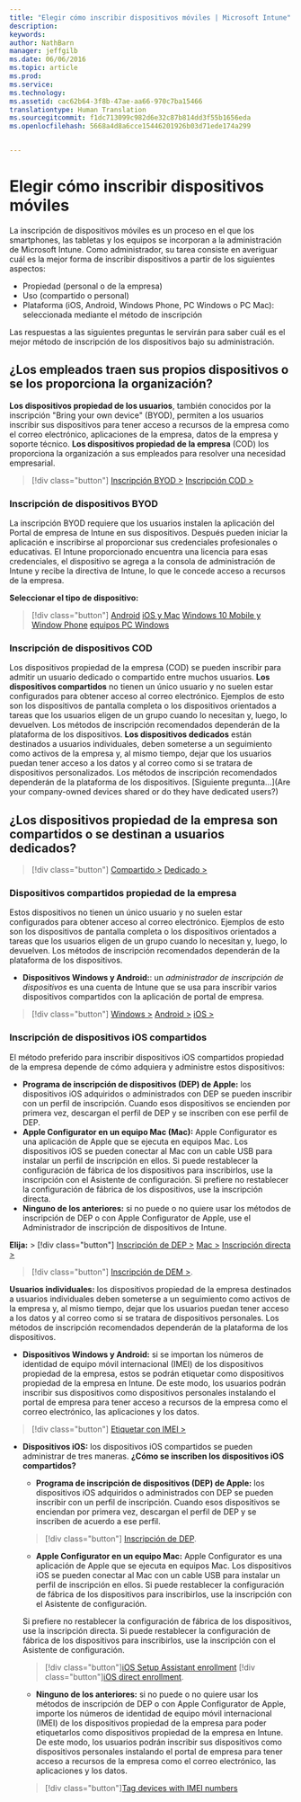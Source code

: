 ```yaml
---
title: "Elegir cómo inscribir dispositivos móviles | Microsoft Intune"
description: 
keywords: 
author: NathBarn
manager: jeffgilb
ms.date: 06/06/2016
ms.topic: article
ms.prod: 
ms.service: 
ms.technology: 
ms.assetid: cac62b64-3f8b-47ae-aa66-970c7ba15466
translationtype: Human Translation
ms.sourcegitcommit: f1dc713099c982d6e32c87b814dd3f55b1656eda
ms.openlocfilehash: 5668a4d8a6cce15446201926b03d71ede174a299


---
```


# Elegir cómo inscribir dispositivos móviles

La inscripción de dispositivos móviles es un proceso en el que los smartphones, las tabletas y los equipos se incorporan a la administración de Microsoft Intune. Como administrador, su tarea consiste en averiguar cuál es la mejor forma de inscribir dispositivos a partir de los siguientes aspectos:

 -  Propiedad (personal o de la empresa)
 -  Uso (compartido o personal)
 -  Plataforma (iOS, Android, Windows Phone, PC Windows o PC Mac): seleccionada mediante el método de inscripción

Las respuestas a las siguientes preguntas le servirán para saber cuál es el mejor método de inscripción de los dispositivos bajo su administración.

## **¿Los empleados traen sus propios dispositivos o se los proporciona la organización?**

  **Los dispositivos propiedad de los usuarios**, también conocidos por la inscripción "Bring your own device" (BYOD), permiten a los usuarios inscribir sus dispositivos para tener acceso a recursos de la empresa como el correo electrónico, aplicaciones de la empresa, datos de la empresa y soporte técnico. **Los dispositivos propiedad de la empresa** (COD) los proporciona la organización a sus empleados para resolver una necesidad empresarial.
  > [!div class="button"]
  [Inscripción BYOD >](#byod-device-enrollment)   [Inscripción COD >](#cod-device-enrollment)

### Inscripción de dispositivos BYOD

La inscripción BYOD requiere que los usuarios instalen la aplicación del Portal de empresa de Intune en sus dispositivos. Después pueden iniciar la aplicación e inscribirse al proporcionar sus credenciales profesionales o educativas. El Intune proporcionado encuentra una licencia para esas credenciales, el dispositivo se agrega a la consola de administración de Intune y recibe la directiva de Intune, lo que le concede acceso a recursos de la empresa.

**Seleccionar el tipo de dispositivo:**
> [!div class="button"]
[Android](..deploy-use/set-up-android-management-with-microsoft-intune) [iOS y Mac](..deploy-use/set-up-ios-and-mac-management-with-microsoft-intune) [Windows 10 Mobile y Window Phone](..deploy-use/set-up-windows-phone-management-with-microsoft-intune) [equipos PC Windows](..deploy-use/set-up-windows-device-management-with-microsoft-intune)


### Inscripción de dispositivos COD

Los dispositivos propiedad de la empresa (COD) se pueden inscribir para admitir un usuario dedicado o compartido entre muchos usuarios.  **Los dispositivos compartidos** no tienen un único usuario y no suelen estar configurados para obtener acceso al correo electrónico. Ejemplos de esto son los dispositivos de pantalla completa o los dispositivos orientados a tareas que los usuarios eligen de un grupo cuando lo necesitan y, luego, lo devuelven. Los métodos de inscripción recomendados dependerán de la plataforma de los dispositivos. **Los dispositivos dedicados** están destinados a usuarios individuales, deben someterse a un seguimiento como activos de la empresa y, al mismo tiempo, dejar que los usuarios puedan tener acceso a los datos y al correo como si se tratara de dispositivos personalizados. Los métodos de inscripción recomendados dependerán de la plataforma de los dispositivos. [Siguiente pregunta...](Are your company-owned devices shared or do they have dedicated users?)

## **¿Los dispositivos propiedad de la empresa son compartidos o se destinan a usuarios dedicados?**

> [!div class="button"]
[Compartido >](#Shared-company-owned-devices)   [Dedicado >](..deploy-use/get-ready-to-enroll-devices-in-microsoft-intune)


### Dispositivos compartidos propiedad de la empresa

Estos dispositivos no tienen un único usuario y no suelen estar configurados para obtener acceso al correo electrónico. Ejemplos de esto son los dispositivos de pantalla completa o los dispositivos orientados a tareas que los usuarios eligen de un grupo cuando lo necesitan y, luego, lo devuelven. Los métodos de inscripción recomendados dependerán de la plataforma de los dispositivos.

  - **Dispositivos Windows y Android:**: un *administrador de inscripción de dispositivos* es una cuenta de Intune que se usa para inscribir varios dispositivos compartidos con la aplicación de portal de empresa.
  > [!div class="button"]
  [Windows >](../deploy-use/enroll-corporate-owned-devices-with-the-device-enrollment-manager-in-microsoft-intune) [Android >](../deploy-use/enroll-corporate-owned-devices-with-the-device-enrollment-manager-in-microsoft-intune) [iOS >](#shared-ios-device-enrollment)

### Inscripción de dispositivos iOS compartidos

El método preferido para inscribir dispositivos iOS compartidos propiedad de la empresa depende de cómo adquiera y administre estos dispositivos:

  - **Programa de inscripción de dispositivos (DEP) de Apple:** los dispositivos iOS adquiridos o administrados con DEP se pueden inscribir con un perfil de inscripción. Cuando esos dispositivos se encienden por primera vez, descargan el perfil de DEP y se inscriben con ese perfil de DEP.
  - **Apple Configurator en un equipo Mac (Mac):** Apple Configurator es una aplicación de Apple que se ejecuta en equipos Mac. Los dispositivos iOS se pueden conectar al Mac con un cable USB para instalar un perfil de inscripción en ellos. Si puede restablecer la configuración de fábrica de los dispositivos para inscribirlos, use la inscripción con el Asistente de configuración. Si prefiere no restablecer la configuración de fábrica de los dispositivos, use la inscripción directa.
  - **Ninguno de los anteriores:** si no puede o no quiere usar los métodos de inscripción de DEP o con Apple Configurator de Apple, use el Administrador de inscripción de dispositivos de Intune.

  **Elija:**
    > [!div class="button"]
     [Inscripción de DEP >](../deploy-use/ios-device-enrollment-program-in-microsoft-intune) [Mac >](../deploy-use/ios-setup-assistant-enrollment-in-microsoft-intune) [Inscripción directa >](../deploy-use/ios-direct-enrollment-in-microsoft-intune)  

  > [!div class="button"]
    [Inscripción de DEM >](../deploy-use/enroll-corporate-owned-devices-with-the-device-enrollment-manager-in-microsoft-intune).

**Usuarios individuales:** los dispositivos propiedad de la empresa destinados a usuarios individuales deben someterse a un seguimiento como activos de la empresa y, al mismo tiempo, dejar que los usuarios puedan tener acceso a los datos y al correo como si se tratara de dispositivos personales. Los métodos de inscripción recomendados dependerán de la plataforma de los dispositivos.

  - **Dispositivos Windows y Android:** si se importan los números de identidad de equipo móvil internacional (IMEI) de los dispositivos propiedad de la empresa, estos se podrán etiquetar como dispositivos propiedad de la empresa en Intune. De este modo, los usuarios podrán inscribir sus dispositivos como dispositivos personales instalando el portal de empresa para tener acceso a recursos de la empresa como el correo electrónico, las aplicaciones y los datos.
  > [!div class="button"]
  [Etiquetar con IMEI >](../deploy-use/specify-corporate-owned-devices-with-international-mobile-equipment-identity-imei-numbers)

  - **Dispositivos iOS:** los dispositivos iOS compartidos se pueden administrar de tres maneras.  **¿Cómo se inscriben los dispositivos iOS compartidos?**

    - **Programa de inscripción de dispositivos (DEP) de Apple:** los dispositivos iOS adquiridos o administrados con DEP se pueden inscribir con un perfil de inscripción. Cuando esos dispositivos se enciendan por primera vez, descargan el perfil de DEP y se inscriben de acuerdo a ese perfil.
    > [!div class="button"]
    [Inscripción de DEP](../deploy-use/ios-device-enrollment-program-in-microsoft-intune).

    - **Apple Configurator en un equipo Mac:** Apple Configurator es una aplicación de Apple que se ejecuta en equipos Mac. Los dispositivos iOS se pueden conectar al Mac con un cable USB para instalar un perfil de inscripción en ellos. Si puede restablecer la configuración de fábrica de los dispositivos para inscribirlos, use la inscripción con el Asistente de configuración.

    Si prefiere no restablecer la configuración de fábrica de los dispositivos, use la inscripción directa.
    Si puede restablecer la configuración de fábrica de los dispositivos para inscribirlos, use la inscripción con el Asistente de configuración.
    > [!div class="button"][iOS Setup Assistant enrollment](../deploy-use/ios-setup-assistant-enrollment-in-microsoft-intune) [!div class="button"][iOS direct enrollment](../deploy-use/ios-direct-enrollment-in-microsoft-intune).

    - **Ninguno de los anteriores:** si no puede o no quiere usar los métodos de inscripción de DEP o con Apple Configurator de Apple, importe los números de identidad de equipo móvil internacional (IMEI) de los dispositivos propiedad de la empresa para poder etiquetarlos como dispositivos propiedad de la empresa en Intune. De este modo, los usuarios podrán inscribir sus dispositivos como dispositivos personales instalando el portal de empresa para tener acceso a recursos de la empresa como el correo electrónico, las aplicaciones y los datos.
    > [!div class="button"][Tag devices with IMEI numbers](../deploy-use/specify-corporate-owned-devices-with-international-mobile-equipment-identity-imei-numbers)



<!--HONumber=Jun16_HO5-->


